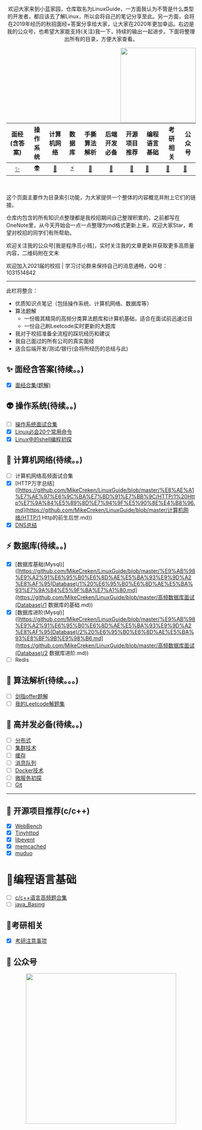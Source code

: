 <div align="center">
<p>
     欢迎大家来到小蓝家园，仓库取名为LinuxGuide，一方面我认为不管是什么类型的开发者，都应该去了解Linux，所以会将自己的笔记分享至此。另一方面，会将在2019年经历的秋招面经+答案分享给大家，让大家在2020年更加幸运。右边是我的公众号，也希望大家能支持(关注)我一下，持续的输出一起进步。下面将整理出所有的目录，方便大家查看。
</p>
    <img src="https://imgkr.cn-bj.ufileos.com/a896c66c-70fb-435a-8f57-f257ae6b7d16.jpg" align="right" width="200px">
</div>

<br>

| 面经(含答案) | 操作系统 | 计算机网络 | 数据库 | 手撕算法解析 | 后端开发必备 | 开源项目推荐 | 编程语言基础 | 考研相关 | 公众号 |
| :---: | :----: | :---: | :----: | :----: | :----: | :----: | ------ | ------ | ------ |
| [:sparkles:](#sparkles-面经) | [:alien:](#alien-操作系统) | [:penguin:](#penguin-计算机网络) | [:zap:](#zap-数据库) | [:egg:](#egg-算法解析) | [:see_no_evil: ](#see_no_evil-后端开发必备) | [:baby_bottle: ](#baby_bottle-开源项目推荐) | [:pushpin:](#baby_bottle-编程语言) | [:runner: ](#runner-考研相关) | [:pencil:](#pencil-公众号) |

<br> 

这个页面主要作为目录索引功能，为大家提供一个整体的内容概览并附上它们的链接。

仓库内包含的所有知识点整理都是我校招期间自己整理积累的，之前都写在OneNote里，从今天开始会一点一点整理为md格式更新上来，欢迎大家Star，希望对校招的同学们有所帮助。

欢迎关注我的公众号[我是程序员小贱]，实时关注我的文章更新并获取更多高质量内容，二维码附在文末

欢迎加入2021届的校招 | 学习讨论群来保持自己的消息通畅，QQ号：1031514842

-------

此栏将整合：

- 优质知识点笔记（包括操作系统、计算机网络、数据库等）
- 算法题解
  - 一份极其精简的高频分类算法题库和计算机基础，适合在面试前迅速过目
  - 一份自己刷Leetcode实时更新的大题库
- 我对于校招准备全流程的踩坑经历和建议
- 我自己面过的所有公司的真实面经
- 适合后端开发/测试/银行(会将所经历的总结与此)


## :sparkles: 面经含答案(待续。。)
- [x] [面经合集(题解)](https://github.com/MikeCreken/LinuxGuide/tree/master/多家公司面试题解/面试经验贴(含题解))

## :alien: 操作系统(待续。。)

- [ ] [操作系统面试合集]()
- [x] [Linux必会20个常用命令](https://github.com/MikeCreken/LinuxGuide/blob/master/Linux基础必备/20个必备Linux命令.md)
- [x] [Linux中的shell编程初探]([https://github.com/MikeCreken/LinuxGuide/blob/master/Linux%E5%9F%BA%E7%A1%80%E5%BF%85%E5%A4%87/Linux%E4%B8%AD%E7%9A%84shell%E5%88%9D%E6%8E%A2.md](https://github.com/MikeCreken/LinuxGuide/blob/master/Linux基础必备/Linux中的shell初探.md))

## :penguin: 计算机网络(待续。。)

- [ ] 计算机网络高频面试合集
- [x] [HTTP万字总结]([https://github.com/MikeCreken/LinuxGuide/blob/master/%E8%AE%A1%E7%AE%97%E6%9C%BA%E7%BD%91%E7%BB%9C/HTTP/1%20Http%E7%9A%84%E5%89%8D%E7%94%9F%E5%90%8E%E4%B8%96.md](https://github.com/MikeCreken/LinuxGuide/blob/master/计算机网络/HTTP/1 Http的前生后世.md))
- [x] [DNS总结]([https://github.com/MikeCreken/LinuxGuide/blob/master/%E8%AE%A1%E7%AE%97%E6%9C%BA%E7%BD%91%E7%BB%9C/DNS/DNS.md](https://github.com/MikeCreken/LinuxGuide/blob/master/计算机网络/DNS/DNS.md))

## :zap: 数据库(待续。。)

- [x] [数据库基础(Mysql)]([https://github.com/MikeCreken/LinuxGuide/blob/master/%E9%AB%98%E9%A2%91%E6%95%B0%E6%8D%AE%E5%BA%93%E9%9D%A2%E8%AF%95(Database)/1%20%E6%95%B0%E6%8D%AE%E5%BA%93%E7%9A%84%E5%9F%BA%E7%A1%80.md](https://github.com/MikeCreken/LinuxGuide/blob/master/高频数据库面试(Database)/1 数据库的基础.md))
- [x] [数据库进阶(Mysql)]([https://github.com/MikeCreken/LinuxGuide/blob/master/%E9%AB%98%E9%A2%91%E6%95%B0%E6%8D%AE%E5%BA%93%E9%9D%A2%E8%AF%95(Database)/2%20%E6%95%B0%E6%8D%AE%E5%BA%93%E8%BF%9B%E9%98%B6.md](https://github.com/MikeCreken/LinuxGuide/blob/master/高频数据库面试(Database)/2 数据库进阶.md))
- [ ] Redis

## :egg: 算法解析(待续。。。)

- [ ] [剑指offer题解]()
- [ ] [我的Leetcode解题集]( )

## :see_no_evil: 高并发必备(待续。。)

- [ ] [分布式]() 
- [ ] [集群技术]() 
- [ ] [缓存]() 
- [ ] [消息队列]() 
- [ ] [Docker技术]()
- [ ] [微服务初探]()
- [ ] [Git]()

------

## :baby_bottle: 开源项目推荐(c/c++)

- [x] [WebBench](https://github.com/EZLippi/WebBench) 
- [x] [Tinyhttpd](https://github.com/EZLippi/Tinyhttpd) 
- [x] [libevent](https://github.com/libevent/libevent) 
- [x] [memcached](https://github.com/memcached/memcached) 
- [x] [muduo](https://github.com/chenshuo/muduo)

#  :pushpin:编程语言基础

- [ ] [c/c++语言高频题合集]()
- [ ] [java_Basing]()

## :runner:考研相关 

- [x] [考研注意事项]()

## :pencil: 公众号
<div align="center">
    <img src="https://imgkr.cn-bj.ufileos.com/a896c66c-70fb-435a-8f57-f257ae6b7d16.jpg" width="400px">
</div>

